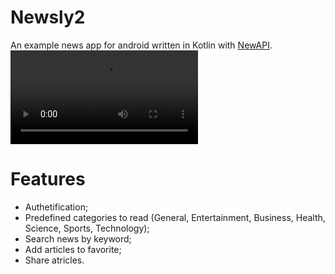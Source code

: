 # Newsly2
An example news app for android written in Kotlin with [NewAPI](https://newsapi.org/ "NewsAPI - Search News and Blog Articles on the Web").
<video src='https://user-images.githubusercontent.com/48180766/156889485-dcdca9b5-a2a2-43ca-a0c1-ba9ad16b7217.mov'/>

# Features
- Authetification;
- Predefined categories to read (General, Entertainment, Business, Health, Science, Sports, Technology);
- Search news by keyword;
- Add articles to favorite;
- Share atricles.
